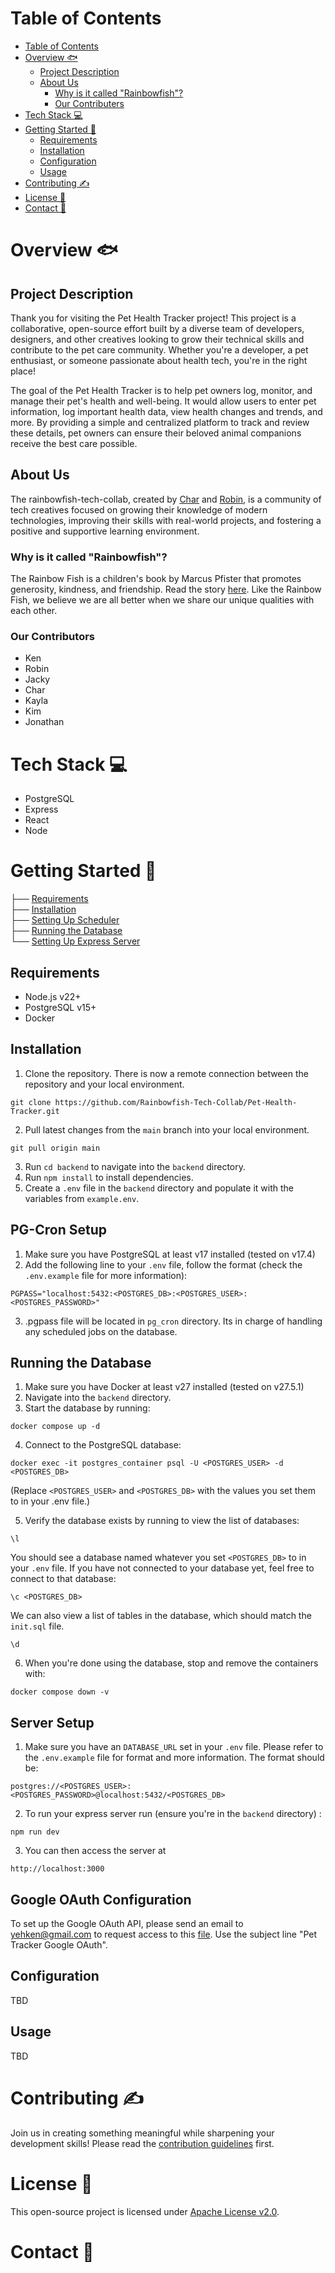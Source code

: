 # Table of Contents

- [Table of Contents](#table-of-contents)
- [Overview 🐟](#overview-)
  - [Project Description](#project-description)
  - [About Us](#about-us)
    - [Why is it called "Rainbowfish"?](#why-is-it-called-rainbowfish)
    - [Our Contributers](#our-contributers)
- [Tech Stack 💻](#tech-stack-)
- [Getting Started 🚀](#getting-started-)
  - [Requirements](#requirements)
  - [Installation](#installation)
  - [Configuration](#configuration)
  - [Usage](#usage)
- [Contributing ✍️](#contributing-️)
- [License 📃](#license-)
- [Contact 💬](#contact-)

# Overview 🐟

## Project Description

Thank you for visiting the Pet Health Tracker project! This project is a collaborative, open-source effort built by a diverse team of developers, designers, and other creatives looking to grow their technical skills and contribute to the pet care community. Whether you're a developer, a pet enthusiast, or someone passionate about health tech, you're in the right place!

The goal of the Pet Health Tracker is to help pet owners log, monitor, and manage their pet's health and well-being. It would allow users to enter pet information, log important health data, view health changes and trends, and more. By providing a simple and centralized platform to track and review these details, pet owners can ensure their beloved animal companions receive the best care possible.

## About Us

The rainbowfish-tech-collab, created by [Char](https://github.com/charburton18) and [Robin](https://github.com/robinallenaz), is a community of tech creatives focused on growing their knowledge of modern technologies, improving their skills with real-world projects, and fostering a positive and supportive learning environment.

### Why is it called "Rainbowfish"?

The Rainbow Fish is a children's book by Marcus Pfister that promotes generosity, kindness, and friendship. Read the story [here](https://milldamschool.org/wp-content/uploads/sites/4/2022/09/The_rainbow_fish.pdf). Like the Rainbow Fish, we believe we are all better when we share our unique qualities with each other.

### Our Contributors

- Ken
- Robin
- Jacky
- Char
- Kayla
- Kim
- Jonathan

# Tech Stack 💻

- PostgreSQL
- Express
- React
- Node

# Getting Started 🚀

├── [Requirements](#requirements)  
├── [Installation](#installation)  
├── [Setting Up Scheduler](#pg-cron-setup)  
├── [Running the Database](#running-the-database)  
└── [Setting Up Express Server](#server-setup)  

## Requirements

- Node.js v22+
- PostgreSQL v15+
- Docker

## Installation

1. Clone the repository. There is now a remote connection between the repository and your local environment.

```
git clone https://github.com/Rainbowfish-Tech-Collab/Pet-Health-Tracker.git
```

2. Pull latest changes from the `main` branch into your local environment.

```
git pull origin main
```

3. Run `cd backend` to navigate into the `backend` directory.
4. Run `npm install` to install dependencies.
5. Create a `.env` file in the `backend` directory and populate it with the variables from `example.env`.

## PG-Cron Setup

1. Make sure you have PostgreSQL at least v17 installed (tested on v17.4)
2. Add the following line to your `.env` file, follow the format (check the `.env.example` file for more information):

```
PGPASS="localhost:5432:<POSTGRES_DB>:<POSTGRES_USER>:<POSTGRES_PASSWORD>"
```

3. .pgpass file will be located in `pg_cron` directory. Its in charge of handling any scheduled jobs on the database.

## Running the Database

1. Make sure you have Docker at least v27 installed (tested on v27.5.1)
2. Navigate into the `backend` directory.
3. Start the database by running:

```
docker compose up -d
```

4. Connect to the PostgreSQL database:

```
docker exec -it postgres_container psql -U <POSTGRES_USER> -d <POSTGRES_DB>
```

(Replace `<POSTGRES_USER>` and `<POSTGRES_DB>` with the values you set them to in your .env file.)

5. Verify the database exists by running to view the list of databases:

```
\l
```

You should see a database named whatever you set `<POSTGRES_DB>` to in your `.env` file. If you have not connected to your database yet, feel free to connect to that database:

```
\c <POSTGRES_DB>
```

We can also view a list of tables in the database, which should match the `init.sql` file.

```
\d
```

6. When you're done using the database, stop and remove the containers with:

```
docker compose down -v
```

## Server Setup

1. Make sure you have an `DATABASE_URL` set in your `.env` file.
   Please refer to the `.env.example` file for format and more information.
   The format should be:

```
postgres://<POSTGRES_USER>:<POSTGRES_PASSWORD>@localhost:5432/<POSTGRES_DB>
```

2. To run your express server run (ensure you're in the `backend` directory) :

```
npm run dev
```

3. You can then access the server at

```
http://localhost:3000
```

## Google OAuth Configuration
To set up the Google OAuth API, please send an email to yehken@gmail.com to request access to this [file](https://docs.google.com/document/d/1eqIk1xB-PwZAiz9MkNH53DnSKWUpgepnye4GCg-7QaY/edit?usp=drive_link). Use the subject line "Pet Tracker Google OAuth".

## Configuration

TBD

## Usage

TBD

# Contributing ✍️

Join us in creating something meaningful while sharpening your development skills! Please read the [contribution guidelines](https://github.com/Rainbowfish-Tech-Collab/Pet-Health-Tracker/blob/main/CONTRIBUTING.md) first.

# License 📃

This open-source project is licensed under [Apache License v2.0](https://www.apache.org/licenses/LICENSE-2.0).

# Contact 💬
